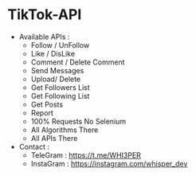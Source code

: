 # TikTok-API
- Available APIs :
  - Follow / UnFollow
  - Like / DisLike
  - Comment / Delete Comment
  - Send Messages
  - Upload/ Delete
  - Get Followers List
  - Get Following List
  - Get Posts
  - Report
  - 100% Requests No Selenium
  - All Algorithms There
  - All APIs There
- Contact :
  - TeleGram : https://t.me/WHI3PER
  - InstaGram : https://instagram.com/whisper_dev

